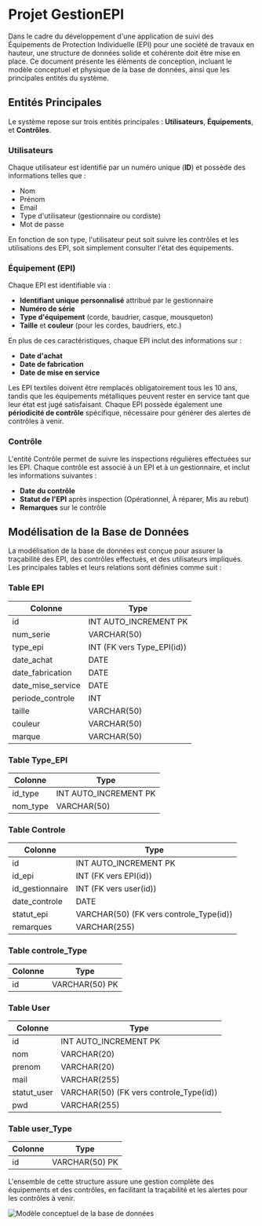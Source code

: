 # Projet GestionEPI

Dans le cadre du développement d'une application de suivi des Équipements de Protection Individuelle (EPI) pour une société de travaux en hauteur, une structure de données solide et cohérente doit être mise en place. Ce document présente les éléments de conception, incluant le modèle conceptuel et physique de la base de données, ainsi que les principales entités du système.

## Entités Principales

Le système repose sur trois entités principales : **Utilisateurs**, **Équipements**, et **Contrôles**.

### Utilisateurs
Chaque utilisateur est identifié par un numéro unique (**ID**) et possède des informations telles que :
- Nom
- Prénom
- Email
- Type d'utilisateur (gestionnaire ou cordiste)
- Mot de passe

En fonction de son type, l'utilisateur peut soit suivre les contrôles et les utilisations des EPI, soit simplement consulter l'état des équipements.

### Équipement (EPI)
Chaque EPI est identifiable via :
- **Identifiant unique personnalisé** attribué par le gestionnaire
- **Numéro de série**
- **Type d'équipement** (corde, baudrier, casque, mousqueton)
- **Taille** et **couleur** (pour les cordes, baudriers, etc.)

En plus de ces caractéristiques, chaque EPI inclut des informations sur :
- **Date d'achat**
- **Date de fabrication**
- **Date de mise en service**

Les EPI textiles doivent être remplacés obligatoirement tous les 10 ans, tandis que les équipements métalliques peuvent rester en service tant que leur état est jugé satisfaisant. Chaque EPI possède également une **périodicité de contrôle** spécifique, nécessaire pour générer des alertes de contrôles à venir.

### Contrôle
L'entité Contrôle permet de suivre les inspections régulières effectuées sur les EPI. Chaque contrôle est associé à un EPI et à un gestionnaire, et inclut les informations suivantes :
- **Date du contrôle**
- **Statut de l'EPI** après inspection (Opérationnel, À réparer, Mis au rebut)
- **Remarques** sur le contrôle

## Modélisation de la Base de Données

La modélisation de la base de données est conçue pour assurer la traçabilité des EPI, des contrôles effectués, et des utilisateurs impliqués. Les principales tables et leurs relations sont définies comme suit :

### Table **EPI**
| Colonne              | Type                              |
|----------------------|-----------------------------------|
| id                   | INT AUTO_INCREMENT  PK            |
| num_serie            | VARCHAR(50)                       |
| type_epi             | INT (FK vers Type_EPI(id))        |
| date_achat           | DATE                              |
| date_fabrication     | DATE                              |
| date_mise_service    | DATE                              |
| periode_controle     | INT                               |
| taille               | VARCHAR(50)                       |
| couleur              | VARCHAR(50)                       |
| marque               | VARCHAR(50)                       |

### Table **Type_EPI**
| Colonne              | Type                  |
|----------------------|-----------------------|
| id_type              | INT AUTO_INCREMENT PK |
| nom_type             | VARCHAR(50)           |

### Table **Controle**
| Colonne              | Type                                              |
|----------------------|---------------------------------------------------|
| id                   | INT AUTO_INCREMENT   PK                           |
| id_epi               | INT (FK vers EPI(id))                             |
| id_gestionnaire      | INT (FK vers user(id))                            |
| date_controle        | DATE                                              |
| statut_epi           | VARCHAR(50) (FK vers controle_Type(id))           |
| remarques            | VARCHAR(255)                                      |

### Table **controle_Type**
| Colonne| Type           |
|--------|----------------|
| id     | VARCHAR(50)  PK|

### Table **User**
| Colonne              | Type                                              |
|----------------------|---------------------------------------------------|
| id                   | INT AUTO_INCREMENT   PK                           |
| nom                  | VARCHAR(20)                                       |
| prenom               | VARCHAR(20)                                       |
| mail                 | VARCHAR(255)                                      |
| statut_user          | VARCHAR(50) (FK vers controle_Type(id))           |
| pwd                  | VARCHAR(255)                                      |

### Table **user_Type**
| Colonne | Type          |
|---------|---------------|
| id      | VARCHAR(50) PK|


L'ensemble de cette structure assure une gestion complète des équipements et des contrôles, en facilitant la traçabilité et les alertes pour les contrôles à venir.

![Modèle conceptuel de la base de données](https://github.com/Mehdi95T/GestionEPI/blob/main/img/Capture%20d'%C3%A9cran%202024-10-01%20103137.png)